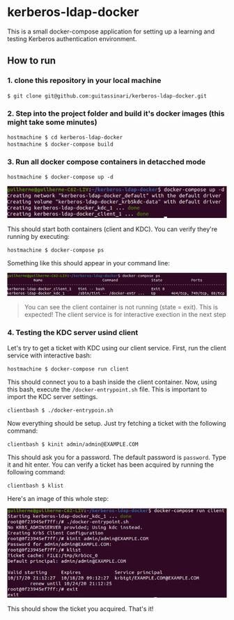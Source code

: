 # kerberos-ldap-docker

This is a small docker-compose application for setting up a learning and testing Kerberos authentication environment.

## How to run

### 1. clone this repository in your local machine

```
$ git clone git@github.com:guitassinari/kerberos-ldap-docker.git
```

### 2. Step into the project folder and build it's docker images (this might take some minutes)

```
hostmachine $ cd kerberos-ldap-docker
hostmachine $ docker-compose build
```

### 3. Run all docker compose containers in detacched mode

```
hostmachine $ docker-compose up -d
```

![docker compose up](https://github.com/guitassinari/kerberos-ldap-docker/blob/main/screenshots/docker-compose-up.png?raw=true)

This should start both containers (client and KDC). You can verify they're running by executing:

```
hostmachine $ docker-compose ps
```

Something like this should appear in your command line:

![docker compose ps](https://github.com/guitassinari/kerberos-ldap-docker/blob/main/screenshots/docker-compose-ps.png?raw=true)

> You can see the client container is not running (state = exit). This is expected! The client service is for interactive exection in the next step

### 4. Testing the KDC server usind client

Let's try to get a ticket with KDC using our client service.
First, run the client service with interactive bash:
```
hostmachine $ docker-compose run client
```

This should connect you to a bash inside the client container. Now, using this bash, execute the `/docker-entrypoint.sh` file. This is important to import the KDC server settings.

```
clientbash $ ./docker-entrypoin.sh
```

Now everything should be setup. Just try fetching a ticket with the following command:

```
clientbash $ kinit admin/admin@EXAMPLE.COM
```

This should ask you for a password. The default password is `password`. Type it and hit enter.
You can verify a ticket has been acquired by running the following command:

```
clientbash $ klist
```

Here's an image of this whole step:

![client](https://github.com/guitassinari/kerberos-ldap-docker/blob/main/screenshots/running-client.png?raw=true)



This should show the ticket you acquired.
That's it!
